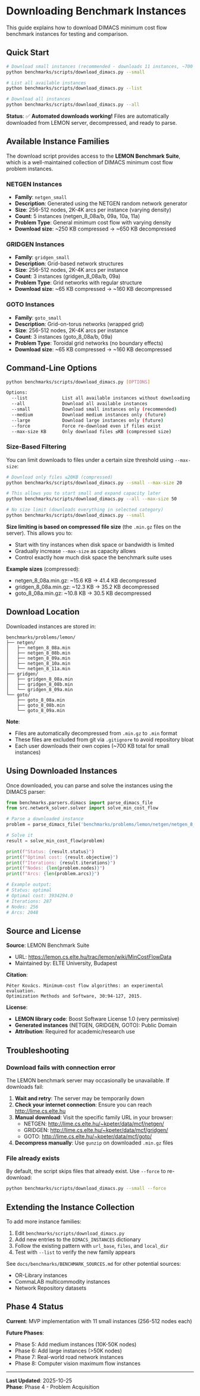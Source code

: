 # Downloading Benchmark Instances

This guide explains how to download DIMACS minimum cost flow benchmark instances for testing and comparison.

## Quick Start

```bash
# Download small instances (recommended - downloads 11 instances, ~700 KB total)
python benchmarks/scripts/download_dimacs.py --small

# List all available instances
python benchmarks/scripts/download_dimacs.py --list

# Download all instances
python benchmarks/scripts/download_dimacs.py --all
```

**Status**: ✅ **Automated downloads working!** Files are automatically downloaded from LEMON server, decompressed, and ready to parse.

## Available Instance Families

The download script provides access to the **LEMON Benchmark Suite**, which is a well-maintained collection of DIMACS minimum cost flow problem instances.

### NETGEN Instances
- **Family**: `netgen_small`
- **Description**: Generated using the NETGEN random network generator
- **Size**: 256-512 nodes, 2K-4K arcs per instance (varying density)
- **Count**: 5 instances (netgen_8_08a/b, 09a, 10a, 11a)
- **Problem Type**: General minimum cost flow with varying density
- **Download size**: ~250 KB compressed → ~650 KB decompressed

### GRIDGEN Instances
- **Family**: `gridgen_small`
- **Description**: Grid-based network structures
- **Size**: 256-512 nodes, 2K-4K arcs per instance
- **Count**: 3 instances (gridgen_8_08a/b, 09a)
- **Problem Type**: Grid networks with regular structure
- **Download size**: ~65 KB compressed → ~160 KB decompressed

### GOTO Instances
- **Family**: `goto_small`
- **Description**: Grid-on-torus networks (wrapped grid)
- **Size**: 256-512 nodes, 2K-4K arcs per instance
- **Count**: 3 instances (goto_8_08a/b, 09a)
- **Problem Type**: Toroidal grid networks (no boundary effects)
- **Download size**: ~65 KB compressed → ~160 KB decompressed

## Command-Line Options

```bash
python benchmarks/scripts/download_dimacs.py [OPTIONS]

Options:
  --list             List all available instances without downloading
  --all              Download all available instances
  --small            Download small instances only (recommended)
  --medium           Download medium instances only (future)
  --large            Download large instances only (future)
  --force            Force re-download even if files exist
  --max-size KB      Only download files ≤KB (compressed size)
```

### Size-Based Filtering

You can limit downloads to files under a certain size threshold using `--max-size`:

```bash
# Download only files ≤20KB (compressed)
python benchmarks/scripts/download_dimacs.py --small --max-size 20

# This allows you to start small and expand capacity later
python benchmarks/scripts/download_dimacs.py --all --max-size 50

# No size limit (downloads everything in selected category)
python benchmarks/scripts/download_dimacs.py --small
```

**Size limiting is based on compressed file size** (the `.min.gz` files on the server). This allows you to:
- Start with tiny instances when disk space or bandwidth is limited
- Gradually increase `--max-size` as capacity allows
- Control exactly how much disk space the benchmark suite uses

**Example sizes** (compressed):
- netgen_8_08a.min.gz: ~15.6 KB → 41.4 KB decompressed
- gridgen_8_08a.min.gz: ~12.3 KB → 35.2 KB decompressed
- goto_8_08a.min.gz: ~10.8 KB → 30.5 KB decompressed

## Download Location

Downloaded instances are stored in:
```
benchmarks/problems/lemon/
├── netgen/
│   ├── netgen_8_08a.min
│   ├── netgen_8_08b.min
│   ├── netgen_8_09a.min
│   ├── netgen_8_10a.min
│   └── netgen_8_11a.min
├── gridgen/
│   ├── gridgen_8_08a.min
│   ├── gridgen_8_08b.min
│   └── gridgen_8_09a.min
└── goto/
    ├── goto_8_08a.min
    ├── goto_8_08b.min
    └── goto_8_09a.min
```

**Note**: 
- Files are automatically decompressed from `.min.gz` to `.min` format
- These files are excluded from git via `.gitignore` to avoid repository bloat
- Each user downloads their own copies (~700 KB total for small instances)

## Using Downloaded Instances

Once downloaded, you can parse and solve the instances using the DIMACS parser:

```python
from benchmarks.parsers.dimacs import parse_dimacs_file
from src.network_solver.solver import solve_min_cost_flow

# Parse a downloaded instance
problem = parse_dimacs_file('benchmarks/problems/lemon/netgen/netgen_8_08a.min')

# Solve it
result = solve_min_cost_flow(problem)

print(f"Status: {result.status}")
print(f"Optimal cost: {result.objective}")
print(f"Iterations: {result.iterations}")
print(f"Nodes: {len(problem.nodes)}")
print(f"Arcs: {len(problem.arcs)}")

# Example output:
# Status: optimal
# Optimal cost: 3934294.0
# Iterations: 287
# Nodes: 256
# Arcs: 2048
```

## Source and License

**Source**: LEMON Benchmark Suite
- URL: https://lemon.cs.elte.hu/trac/lemon/wiki/MinCostFlowData
- Maintained by: ELTE University, Budapest

**Citation**:
```
Péter Kovács. Minimum-cost flow algorithms: an experimental evaluation.
Optimization Methods and Software, 30:94-127, 2015.
```

**License**:
- **LEMON library code**: Boost Software License 1.0 (very permissive)
- **Generated instances** (NETGEN, GRIDGEN, GOTO): Public Domain
- **Attribution**: Required for academic/research use

## Troubleshooting

### Download fails with connection error

The LEMON benchmark server may occasionally be unavailable. If downloads fail:

1. **Wait and retry**: The server may be temporarily down
2. **Check your internet connection**: Ensure you can reach http://lime.cs.elte.hu
3. **Manual download**: Visit the specific family URL in your browser:
   - NETGEN: http://lime.cs.elte.hu/~kpeter/data/mcf/netgen/
   - GRIDGEN: http://lime.cs.elte.hu/~kpeter/data/mcf/gridgen/
   - GOTO: http://lime.cs.elte.hu/~kpeter/data/mcf/goto/
4. **Decompress manually**: Use `gunzip` on downloaded `.min.gz` files

### File already exists

By default, the script skips files that already exist. Use `--force` to re-download:

```bash
python benchmarks/scripts/download_dimacs.py --small --force
```

## Extending the Instance Collection

To add more instance families:

1. Edit `benchmarks/scripts/download_dimacs.py`
2. Add new entries to the `DIMACS_INSTANCES` dictionary
3. Follow the existing pattern with `url_base`, `files`, and `local_dir`
4. Test with `--list` to verify the new family appears

See `docs/benchmarks/BENCHMARK_SOURCES.md` for other potential sources:
- OR-Library instances
- CommaLAB multicommodity instances
- Network Repository datasets

## Phase 4 Status

**Current**: MVP implementation with 11 small instances (256-512 nodes each)

**Future Phases**:
- Phase 5: Add medium instances (10K-50K nodes)
- Phase 6: Add large instances (>50K nodes)
- Phase 7: Real-world road network instances
- Phase 8: Computer vision maximum flow instances

---

**Last Updated**: 2025-10-25  
**Phase**: Phase 4 - Problem Acquisition

